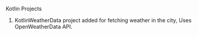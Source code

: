 Kotlin Projects

1. KotlinWeatherData project added for fetching weather in the city, Uses OpenWeatherData API.
